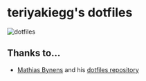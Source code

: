 # teriyakiegg's dotfiles

![dotfiles](https://user-images.githubusercontent.com/12130065/67587986-f25bd780-f78f-11e9-927b-f8a61a245fd4.png)

## Thanks to…

* [Mathias Bynens](https://mathiasbynens.be/) and his [dotfiles repository](https://github.com/mathiasbynens/dotfiles)
